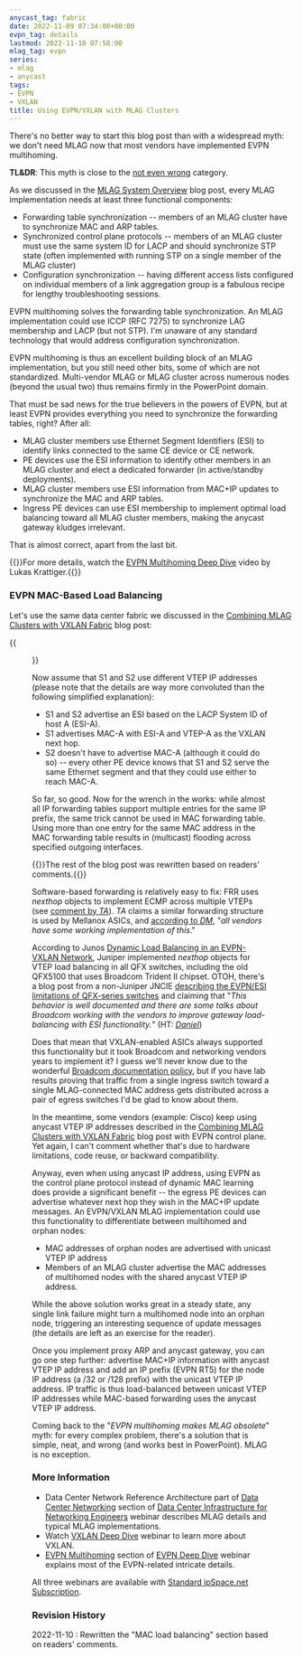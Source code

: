 ```yaml
---
anycast_tag: fabric
date: 2022-11-09 07:34:00+00:00
evpn_tag: details
lastmod: 2022-11-10 07:58:00
mlag_tag: evpn
series:
- mlag
- anycast
tags:
- EVPN
- VXLAN
title: Using EVPN/VXLAN with MLAG Clusters
---
```

There's no better way to start this blog post than with a widespread myth: we don't need MLAG now that most vendors have implemented EVPN multihoming.

**TL&DR**: This myth is close to the [not even wrong](https://en.wikipedia.org/wiki/Not_even_wrong) category.

As we discussed in the [MLAG System Overview](/2022/06/mlag-deep-dive-overview/) blog post, every MLAG implementation needs at least three functional components:
<!--more-->
* Forwarding table synchronization -- members of an MLAG cluster have to synchronize MAC and ARP tables.
* Synchronized control plane protocols -- members of an MLAG cluster must use the same system ID for LACP and should synchronize STP state (often implemented with running STP on a single member of the MLAG cluster)
* Configuration synchronization -- having different access lists configured on individual members of a link aggregation group is a fabulous recipe for lengthy troubleshooting sessions.

EVPN multihoming solves the forwarding table synchronization. An MLAG implementation could use ICCP (RFC 7275) to synchronize LAG membership and LACP (but not STP). I'm unaware of any standard technology that would address configuration synchronization.

EVPN multihoming is thus an excellent building block of an MLAG implementation, but you still need other bits, some of which are not standardized. Multi-vendor MLAG or MLAG cluster across numerous nodes (beyond the usual two) thus remains firmly in the PowerPoint domain.

That must be sad news for the true believers in the powers of EVPN, but at least EVPN provides everything you need to synchronize the forwarding tables, right? After all:

* MLAG cluster members use Ethernet Segment Identifiers (ESI) to identify links connected to the same CE device or CE network.
* PE devices use the ESI information to identify other members in an MLAG cluster and elect a dedicated forwarder (in active/standby deployments).
* MLAG cluster members use ESI information from MAC+IP updates to synchronize the MAC and ARP tables.
* Ingress PE devices can use ESI membership to implement optimal load balancing toward all MLAG cluster members, making the anycast gateway kludges irrelevant.

That is almost correct, apart from the last bit. 

{{<note info>}}For more details, watch the [EVPN Multihoming Deep Dive](/2022/11/video-evpn-multihoming-deep-dive/) video by Lukas Krattiger.{{</note>}}

### EVPN MAC-Based Load Balancing

Let's use the same data center fabric we discussed in the [Combining MLAG Clusters with VXLAN Fabric](/2022/09/mlag-deep-dive-vxlan-fabric/) blog post:

{{<figure src="/2022/09/MLAG-VXLAN-topology.jpg" caption="MLAG cluster connected to a VXLAN fabric">}}

Now assume that S1 and S2 use different VTEP IP addresses (please note that the details are way more convoluted than the following simplified explanation):

* S1 and S2 advertise an ESI based on the LACP System ID of host A (ESI-A). 
* S1 advertises MAC-A with ESI-A and VTEP-A as the VXLAN next hop.
* S2 doesn't have to advertise MAC-A (although it could do so) -- every other PE device knows that S1 and S2 serve the same Ethernet segment and that they could use either to reach MAC-A.

So far, so good. Now for the wrench in the works: while almost all IP forwarding tables support multiple entries for the same IP prefix, the same trick cannot be used in MAC forwarding table. Using more than one entry for the same MAC address in the MAC forwarding table results in (multicast) flooding across specified outgoing interfaces.

{{<note update>}}The rest of the blog post was rewritten based on readers' comments.{{</note>}}

Software-based forwarding is relatively easy to fix: FRR uses _nexthop_ objects to implement ECMP across multiple VTEPs (see [comment by _TA_](#1496)). _TA_ claims a similar forwarding structure is used by Mellanox ASICs, and [according to _DM_](#1497), "_all vendors have some working implementation of this_."

According to Junos [Dynamic Load Balancing in an EVPN-VXLAN Network](https://www.juniper.net/documentation/us/en/software/junos/evpn-vxlan/topics/concept/evpn-vxlan-dynamic-load-balancing.html), Juniper implemented *nexthop* objects for VTEP load balancing in all QFX switches, including the old QFX5100 that uses Broadcom Trident II chipset. OTOH, there's a blog post from a non-Juniper JNCIE [describing the EVPN/ESI limitations of QFX-series switches](https://danhearty.wordpress.com/2020/04/25/evpn-vxlan-virtual-gateway-qfx5k-forwarding/) and claiming that "_This behavior is well documented and there are some talks about Broadcom working with the vendors to improve gateway load-balancing with ESI functionality._" (HT: _[Daniel](#1502)_)

Does that mean that VXLAN-enabled ASICs always supported this functionality but it took Broadcom and networking vendors years to implement it? I guess we'll never know due to the wonderful [Broadcom documentation policy](/2016/05/what-are-problems-with-broadcom/), but if you have lab results proving that traffic from a single ingress switch toward a single MLAG-connected MAC address gets distributed across a pair of egress switches I'd be glad to know about them.

In the meantime, some vendors (example: Cisco) keep using anycast VTEP IP addresses described in the [Combining MLAG Clusters with VXLAN Fabric](/2022/09/mlag-deep-dive-vxlan-fabric/) blog post with EVPN control plane. Yet again, I can't comment whether that's due to hardware limitations, code reuse, or backward compatibility.

Anyway, even when using anycast IP address, using EVPN as the control plane protocol instead of dynamic MAC learning does provide a significant benefit -- the egress PE devices can advertise whatever next hop they wish in the MAC+IP update messages. An EVPN/VXLAN MLAG implementation could use this functionality to differentiate between multihomed and orphan nodes:

* MAC addresses of orphan nodes are advertised with unicast VTEP IP address
* Members of an MLAG cluster advertise the MAC addresses of multihomed nodes with the shared anycast VTEP IP address.

While the above solution works great in a steady state, any single link failure might turn a multihomed node into an orphan node, triggering an interesting sequence of update messages (the details are left as an exercise for the reader).

Once you implement proxy ARP and anycast gateway, you can go one step further: advertise MAC+IP information with anycast VTEP IP address and add an IP prefix (EVPN RT5) for the node IP address (a /32 or /128 prefix) with the unicast VTEP IP address. IP traffic is thus load-balanced between unicast VTEP IP addresses while MAC-based forwarding uses the anycast VTEP IP address.

Coming back to the "*EVPN multihoming makes MLAG obsolete*" myth: for every complex problem, there's a solution that is simple, neat, and wrong (and works best in PowerPoint). MLAG is no exception.

### More Information

* Data Center Network Reference Architecture part of [Data Center Networking](https://my.ipspace.net/bin/list?id=DC30#NETWORKING) section of [Data Center Infrastructure for Networking Engineers](https://www.ipspace.net/Data_Center_Infrastructure_for_Networking_Engineers) webinar describes MLAG details and typical MLAG implementations.
* Watch [VXLAN Deep Dive](https://www.ipspace.net/VXLAN_Technical_Deep_Dive) webinar to learn more about VXLAN.
* [EVPN Multihoming](https://my.ipspace.net/bin/list?id=EVPN#MH) section of [EVPN Deep Dive](https://www.ipspace.net/EVPN_Technical_Deep_Dive) webinar explains most of the EVPN-related intricate details.

All three webinars are available with [Standard ipSpace.net Subscription](https://www.ipspace.net/Subscription/).

### Revision History

2022-11-10
: Rewritten the "MAC load balancing" section based on readers' comments.